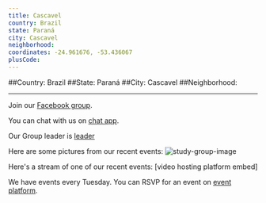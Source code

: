 ```yaml
---
title: Cascavel
country: Brazil
state: Paraná
city: Cascavel
neighborhood: 
coordinates: -24.961676, -53.436067
plusCode:
---
```


##Country: Brazil
##State: Paraná
##City: Cascavel
##Neighborhood: 
*****
Join our [Facebook group](https://www.facebook.com/groups/freecodecamp.cascavel).

You can chat with us on [chat app]().

Our Group leader is [leader]()

Here are some pictures from our recent events:
![study-group-image]()

Here's a stream of one of our recent events:
[video hosting platform embed]

We have events every Tuesday. You can RSVP for an event on [event platform]().
